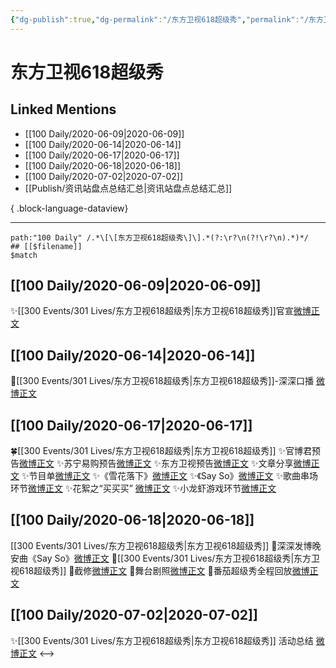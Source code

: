 ```yaml
---
{"dg-publish":true,"dg-permalink":"/东方卫视618超级秀","permalink":"/东方卫视618超级秀/","created":"2023-04-05T17:18:34.000+08:00","updated":"2023-04-10T16:15:36.000+08:00"}
---
```


# 东方卫视618超级秀

## Linked Mentions
- [[100 Daily/2020-06-09\|2020-06-09]]
- [[100 Daily/2020-06-14\|2020-06-14]]
- [[100 Daily/2020-06-17\|2020-06-17]]
- [[100 Daily/2020-06-18\|2020-06-18]]
- [[100 Daily/2020-07-02\|2020-07-02]]
- [[Publish/资讯站盘点总结汇总\|资讯站盘点总结汇总]]

{ .block-language-dataview}

---

```expander
path:"100 Daily" /.*\[\[东方卫视618超级秀\]\].*(?:\r?\n(?!\r?\n).*)*/
## [[$filename]]
$match
```
## [[100 Daily/2020-06-09\|2020-06-09]]
✨[[300 Events/301 Lives/东方卫视618超级秀\|东方卫视618超级秀]]官宣[微博正文](https://m.weibo.cn/6466290670/4513877267803872)
## [[100 Daily/2020-06-14\|2020-06-14]]
🌱[[300 Events/301 Lives/东方卫视618超级秀\|东方卫视618超级秀]]-深深口播 [微博正文](https://m.weibo.cn/6466290670/4515821110282861)

## [[100 Daily/2020-06-17\|2020-06-17]]
🍀[[300 Events/301 Lives/东方卫视618超级秀\|东方卫视618超级秀]]
✨官博君预告[微博正文](https://m.weibo.cn/6466290670/4516838661420924)
✨苏宁易购预告[微博正文](https://m.weibo.cn/6466290670/4516742598659669)
✨东方卫视预告[微博正文](https://m.weibo.cn/6466290670/4516776857624909)
✨文章分享[微博正文](https://m.weibo.cn/6466290670/4516885637345018)
✨节目单[微博正文](https://m.weibo.cn/6466290670/4516887100907516)
✨《雪花落下》[微博正文](https://m.weibo.cn/6466290670/4516911377665944)
✨《Say So》[微博正文](https://m.weibo.cn/6466290670/4516912450661596)
✨歌曲串场环节[微博正文](https://m.weibo.cn/6466290670/4516962086887765)
✨花絮之“买买买” [微博正文](https://m.weibo.cn/6466290670/4516916204693151)
✨小龙虾游戏环节[微博正文](https://m.weibo.cn/6466290670/4516923730000170)
## [[100 Daily/2020-06-18\|2020-06-18]]
[[300 Events/301 Lives/东方卫视618超级秀\|东方卫视618超级秀]]
🌱深深发博晚安曲《Say So》[微博正文](https://m.weibo.cn/6466290670/4516975646973020)
🌱[[300 Events/301 Lives/东方卫视618超级秀\|东方卫视618超级秀]]
🎵截修[微博正文](https://m.weibo.cn/6466290670/4517308402251296)
🎵舞台剧照[微博正文](https://m.weibo.cn/6466290670/4517204412771530)
🎵番茄超级秀全程回放[微博正文](https://m.weibo.cn/6466290670/4517142899394741)
## [[100 Daily/2020-07-02\|2020-07-02]]
✨[[300 Events/301 Lives/东方卫视618超级秀\|东方卫视618超级秀]] 活动总结 [微博正文](https://m.weibo.cn/6466290670/4522383413894063)
<-->